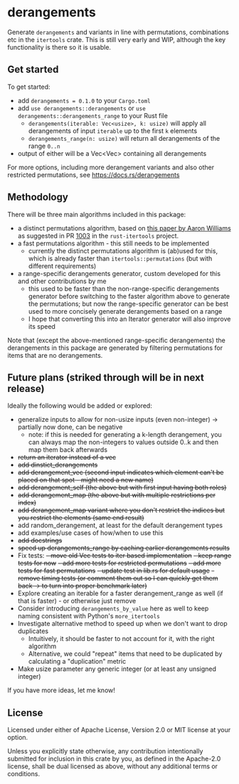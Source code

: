 # derangements
Generate `derangements` and variants in line with permutations, combinations etc in the `itertools` crate. This is still
very early and WIP, although the key functionality is there so it is usable.

## Get started
To get started:
- add `derangements = 0.1.0` to your `Cargo.toml`
- add `use derangements::derangements` or `use derangements::derangements_range` to your Rust file
  - `derangements(iterable: Vec<usize>, k: usize)` will apply all derangements of input `iterable` up to the first `k`
    elements
  - `derangements_range(n: usize)` will return all derangements of the range `0..n`
- output of either will be a Vec<Vec<usize>> containing all derangements

For more options, including more derangement variants and also other restricted permutations, see
https://docs.rs/derangements

## Methodology
There will be three main algorithms included in this package:
- a distinct permutations algorithm, based on
[this paper by Aaron Williams](https://doi.org/10.1137/1.9781611973068.107) as suggested in PR
[1003](https://github.com/rust-itertools/itertools/pull/1003) in the `rust-itertools` project.
- a fast permutations algorithm - this still needs to be implemented
  - currently the distinct permutations algorithm is (ab)used for this, which is already faster than
  `itertools::permutations` (but with different requirements)
- a range-specific derangements generator, custom developed for this and other contributions by me
  - this used to be faster than the non-range-specific derangements generator before switching to the faster algorithm
  above to generate the permutations; but now the range-specific generator can be best used to more concisely generate
  derangements based on a range
  - I hope that converting this into an Iterator generator will also improve its speed

Note that (except the above-mentioned range-specific derangements) the derangements in this package are
generated by filtering permutations for items that are no derangements.

## Future plans (striked through will be in next release)
Ideally the following would be added or explored:
- generalize inputs to allow for non-usize inputs (even non-integer) -> partially now done, can be negative
  - note: if this is needed for generating a k-length derangement, you can always map the non-integers to values
    outside 0..k and then map them back afterwards
- ~~return an iterator instead of a vec~~
- ~~add dinstict_derangements~~
- ~~add derangement_vec (second input indicates which element can't be placed on that spot - might need a new name)~~
- ~~add derangement_self (the above but with first input having both roles)~~
- ~~add derangement_map (the above but with multiple restrictions per index)~~
- ~~add derangement_map variant where you don't restrict the indices but you restrict the elements (same end result)~~
- add random_derangement, at least for the default derangement types
- add examples/use cases of how/when to use this
- ~~add docstrings~~
- ~~speed up derangements_range by caching earlier derangements results~~
- Fix tests:
  ~~- move old Vec tests to iter based implementation~~
  ~~- keep range tests for now~~
  ~~- add more tests for restricted permutations~~
  ~~- add more tests for fast permutations~~
  ~~- update test in lib.rs for default usage~~
  ~~- remove timing tests (or comment them out so I can quickly get them back -> to turn into proper benchmark later)~~
- Explore creating an iterable for a faster derangement_range as well (if that is faster) - or otherwise just remove
- Consider introducing `derangements_by_value` here as well to keep naming consistent with Python's `more_itertools`
- Investigate alternative method to speed up when we don't want to drop duplicates
  - Intuitively, it should be faster to not account for it, with the right algorithm
  - Alternative, we could "repeat" items that need to be duplicated by calculating a "duplication" metric
- Make usize parameter any generic integer (or at least any unsigned integer)

If you have more ideas, let me know!

## License
Licensed under either of Apache License, Version 2.0 or MIT license at your option.

Unless you explicitly state otherwise, any contribution intentionally submitted for inclusion in this crate by you, as
defined in the Apache-2.0 license, shall be dual licensed as above, without any additional terms or conditions.
